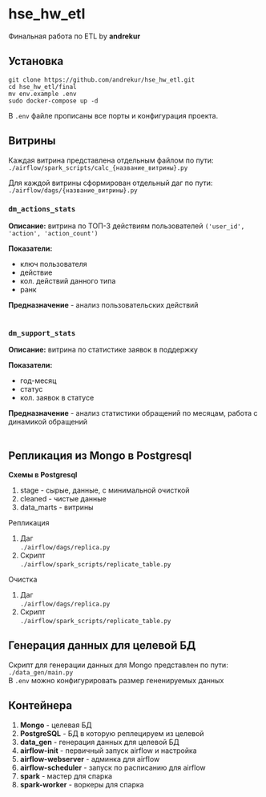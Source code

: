 # hse_hw_etl
Финальная работа по ETL by **andrekur**

## Установка
```
git clone https://github.com/andrekur/hse_hw_etl.git
cd hse_hw_etl/final
mv env.example .env
sudo docker-compose up -d
```

В ```.env``` файле прописаны все порты и конфигурация проекта.

## Витрины
Каждая витрина представлена отдельным файлом по пути: ```./airflow/spark_scripts/calc_{название_витрины}.py```

Для каждой витрины сформирован отдельный даг по пути: <br>```./airflow/dags/{название_витрины}.py```

### `dm_actions_stats`
**Описание:** витрина по ТОП-3 действиям пользователей ```('user_id', 'action', 'action_count')```

**Показатели:**
- ключ пользователя
- действие
- кол. действий данного типа
- ранк

**Предназначение** - анализ пользовательских действий <br><br>

### `dm_support_stats`
**Описание:** витрина по статистике заявок в поддержку

**Показатели:**
- год-месяц
- статус
- кол. заявок в статусе

**Предназначение** - анализ статистики обращений по месяцам, работа с динамикой обращений <br><br>

## Репликация из Mongo в Postgresql


**Схемы в Postgresql**
1. stage - сырые, данные, с минимальной очисткой
2. cleaned - чистые данные
3. data_marts - витрины

Репликация
1. Даг <br>```./airflow/dags/replica.py```
2. Скрипт <br>
```./airflow/spark_scripts/replicate_table.py```

Очистка
1. Даг <br>```./airflow/dags/replica.py```
2. Скрипт <br>
```./airflow/spark_scripts/replicate_table.py```

## Генерация данных для целевой БД
Скрипт для генерации данных для Mongo представлен по пути: <br>
```./data_gen/main.py```
<br>
В ```.env``` можно конфигурировать размер гененируемых данных



## Контейнера
1. **Mongo** - целевая БД
2. **PostgreSQL** - БД в которую реплецируем из целевой
3. **data_gen** - генерация данных для целевой БД
4. **airflow-init** - первичный запуск airflow и настройка
5. **airflow-webserver** - админка для airflow
6. **airflow-scheduler** - запуск по расписанию для airflow
7. **spark** - мастер для спарка
8. **spark-worker** - воркеры для спарка